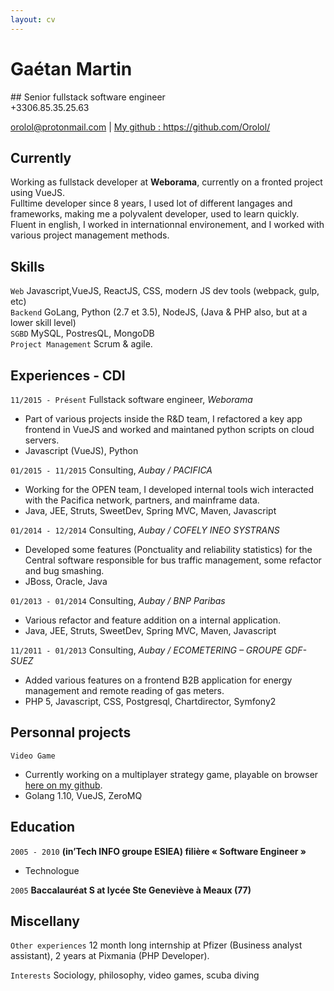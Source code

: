 ```yaml
---
layout: cv
---
```


# Gaétan Martin
## Senior fullstack software engineer    
+3306.85.35.25.63

<div id="webaddress">
<a href="mailto:orolol@protonmail.com">orolol@protonmail.com</a>
| <a href="https://github.com/Orolol/">My github : https://github.com/Orolol/</a>
</div>

## Currently

Working as fullstack developer at **Weborama**, currently on a fronted project using VueJS.  
Fulltime developer since 8 years, I used lot of different langages and frameworks, making me a polyvalent developer, used to learn quickly. Fluent in english, I worked in internationnal environement, and I worked with various project management methods.

## Skills

`Web` Javascript,VueJS, ReactJS, CSS, modern JS dev tools (webpack, gulp, etc)  
`Backend` GoLang, Python (2.7 et 3.5), NodeJS, (Java & PHP also, but at a lower skill level)  
`SGBD` MySQL, PostresQL, MongoDB  
`Project Management` Scrum & agile.

## Experiences - CDI

`11/2015 - Présent`
Fullstack software engineer, *Weborama*  
* Part of various projects inside the R&D team, I refactored a key app frontend in VueJS and worked and maintaned python scripts on cloud servers.
* Javascript (VueJS), Python  

`01/2015 - 11/2015`
Consulting, *Aubay / PACIFICA*  
* Working for the OPEN team, I developed internal tools wich interacted with the Pacifica network, partners, and mainframe data.
* Java, JEE, Struts, SweetDev, Spring MVC, Maven, Javascript  

`01/2014 - 12/2014`
Consulting, *Aubay / COFELY INEO SYSTRANS*  
* Developed some features (Ponctuality and reliability statistics) for the Central software responsible for bus traffic management, some refactor and bug smashing.
* JBoss, Oracle, Java  

`01/2013 - 01/2014`
Consulting, *Aubay / BNP Paribas*  
* Various refactor and feature addition on a internal application.
* Java, JEE, Struts, SweetDev, Spring MVC, Maven, Javascript  

`11/2011 - 01/2013` 
Consulting, *Aubay / ECOMETERING – GROUPE GDF-SUEZ*  
* Added various features on a frontend B2B application for energy management and remote reading of gas meters.
* PHP 5, Javascript, CSS, Postgresql, Chartdirector, Symfony2  

## Personnal projects

`Video Game`
* Currently working on a multiplayer strategy game, playable on browser [here on my github](https://github.com/Orolol/gogame).
* Golang 1.10, VueJS, ZeroMQ

## Education

`2005 - 2010`
__(in’Tech INFO groupe ESIEA) filière « Software Engineer »__

- Technologue

`2005`
__Baccalauréat S at lycée Ste Geneviève à Meaux (77)__


## Miscellany

`Other experiences`
12 month long internship at Pfizer (Business analyst assistant), 2 years at Pixmania (PHP Developer).  

`Interests`
Sociology, philosophy, video games, scuba diving






